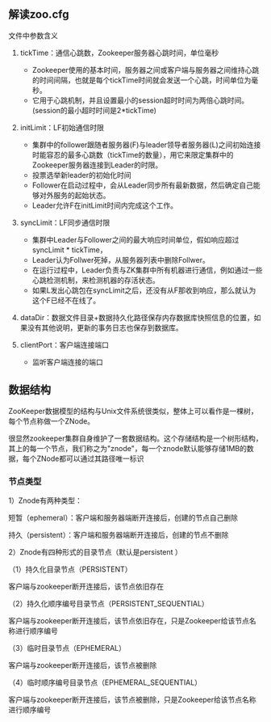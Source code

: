## 解读zoo.cfg

 文件中参数含义

1. tickTime：通信心跳数，Zookeeper服务器心跳时间，单位毫秒
   + Zookeeper使用的基本时间，服务器之间或客户端与服务器之间维持心跳的时间间隔，也就是每个tickTime时间就会发送一个心跳，时间单位为毫秒。
   + 它用于心跳机制，并且设置最小的session超时时间为两倍心跳时间。(session的最小超时时间是2*tickTime)

2. initLimit：LF初始通信时限
   + 集群中的follower跟随者服务器(F)与leader领导者服务器(L)之间初始连接时能容忍的最多心跳数（tickTime的数量），用它来限定集群中的Zookeeper服务器连接到Leader的时限。
   + 投票选举新leader的初始化时间
   + Follower在启动过程中，会从Leader同步所有最新数据，然后确定自己能够对外服务的起始状态。
   + Leader允许F在initLimit时间内完成这个工作。

3. syncLimit：LF同步通信时限
   + 集群中Leader与Follower之间的最大响应时间单位，假如响应超过syncLimit * tickTime，
   + Leader认为Follwer死掉，从服务器列表中删除Follwer。
   + 在运行过程中，Leader负责与ZK集群中所有机器进行通信，例如通过一些心跳检测机制，来检测机器的存活状态。
   + 如果L发出心跳包在syncLimit之后，还没有从F那收到响应，那么就认为这个F已经不在线了。

4. dataDir：数据文件目录+数据持久化路径保存内存数据库快照信息的位置，如果没有其他说明，更新的事务日志也保存到数据库。

5. clientPort：客户端连接端口
   + 监听客户端连接的端口

##  数据结构

ZooKeeper数据模型的结构与Unix文件系统很类似，整体上可以看作是一棵树，每个节点称做一个ZNode。

 很显然zookeeper集群自身维护了一套数据结构。这个存储结构是一个树形结构，其上的每一个节点，我们称之为"znode"，每一个znode默认能够存储1MB的数据，每个ZNode都可以通过其路径唯一标识

### 节点类型

1）Znode有两种类型：

短暂（ephemeral）：客户端和服务器端断开连接后，创建的节点自己删除

持久（persistent）：客户端和服务器端断开连接后，创建的节点不删除

2）Znode有四种形式的目录节点（默认是persistent ）

（1）持久化目录节点（PERSISTENT）

客户端与zookeeper断开连接后，该节点依旧存在

（2）持久化顺序编号目录节点（PERSISTENT_SEQUENTIAL）

客户端与zookeeper断开连接后，该节点依旧存在，只是Zookeeper给该节点名称进行顺序编号

（3）临时目录节点（EPHEMERAL）

客户端与zookeeper断开连接后，该节点被删除

（4）临时顺序编号目录节点（EPHEMERAL_SEQUENTIAL）

客户端与zookeeper断开连接后，该节点被删除，只是Zookeeper给该节点名称进行顺序编号
